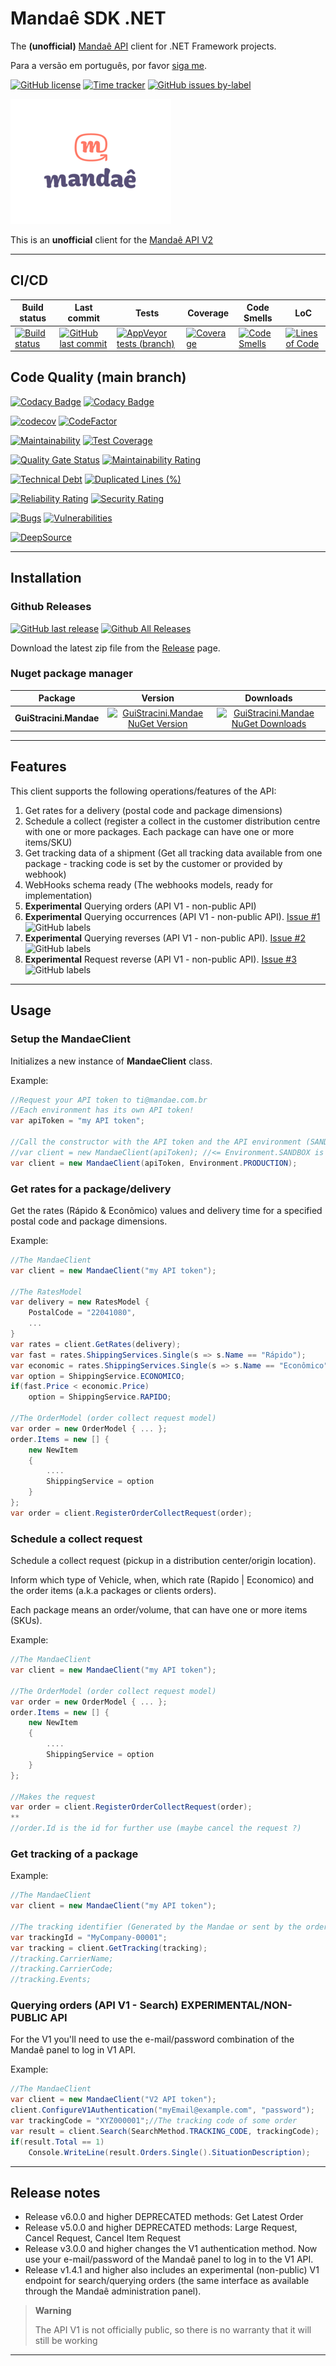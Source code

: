 # Mandaê SDK .NET

The **(unofficial)** [Mandaê API](https://docs.mandae.com.br/) client for .NET Framework projects.

Para a versão em português, por favor [siga me](/README.pt-br.md).

[![GitHub license](https://img.shields.io/github/license/guibranco/GuiStracini.Mandae)](https://github.com/guibranco/GuiStracini.Mandae)
[![Time tracker](https://wakatime.com/badge/github/guibranco/GuiStracini.Mandae.svg)](https://wakatime.com/badge/github/guibranco/GuiStracini.Mandae)
[![GitHub issues by-label](https://img.shields.io/github/issues/guibranco/guistracini.mandae/help%20wanted.svg)](https://github.com/guibranco/guistracini.mandae/issues?q=is%3Aissue+is%3Aopen+label%3A%22help+wanted%22)

![Mandae logo](https://raw.githubusercontent.com/guibranco/GuiStracini.Mandae/main/logo.png)

This is an **unofficial** client for the [Mandaê API V2](https://dev.mandae.com.br/api/index.html)

---

## CI/CD

| Build status | Last commit | Tests | Coverage | Code Smells | LoC |
|--------------|-------------|-------|----------|-------------|-----|
| [![Build status](https://ci.appveyor.com/api/projects/status/hgtsg00sd3ahykdw/branch/main?svg=true)](https://ci.appveyor.com/project/guibranco/guistracini-mandae/branch/main) | [![GitHub last commit](https://img.shields.io/github/last-commit/guibranco/GuiStracini.Mandae/main)](https://github.com/guibranco/GuiStracini.Mandae) | [![AppVeyor tests (branch)](https://img.shields.io/appveyor/tests/guibranco/GuiStracini-Mandae/main?compact_message)](https://ci.appveyor.com/project/guibranco/guistracini-mandae) | [![Coverage](https://sonarcloud.io/api/project_badges/measure?project=guibranco_GuiStracini.Mandae&metric=coverage&branch=main)](https://sonarcloud.io/dashboard?id=guibranco_GuiStracini.Mandae) | [![Code Smells](https://sonarcloud.io/api/project_badges/measure?project=guibranco_GuiStracini.Mandae&metric=code_smells&branch=main)](https://sonarcloud.io/dashboard?id=guibranco_GuiStracini.Mandae) | [![Lines of Code](https://sonarcloud.io/api/project_badges/measure?project=guibranco_GuiStracini.Mandae&metric=ncloc&branch=main)](https://sonarcloud.io/dashboard?id=guibranco_GuiStracini.Mandae) |

## Code Quality (main branch)

[![Codacy Badge](https://app.codacy.com/project/badge/Grade/727443824fe244be840dc6ba2e444c9e)](https://www.codacy.com/gh/guibranco/GuiStracini.Mandae/dashboard?utm_source=github.com&amp;utm_medium=referral&amp;utm_content=guibranco/GuiStracini.Mandae&amp;utm_campaign=Badge_Grade)
[![Codacy Badge](https://app.codacy.com/project/badge/Coverage/727443824fe244be840dc6ba2e444c9e)](https://www.codacy.com/gh/guibranco/GuiStracini.Mandae/dashboard?utm_source=github.com&amp;utm_medium=referral&amp;utm_content=guibranco/GuiStracini.Mandae&amp;utm_campaign=Badge_Grade)

[![codecov](https://codecov.io/gh/guibranco/GuiStracini.Mandae/branch/main/graph/badge.svg)](https://codecov.io/gh/guibranco/GuiStracini.Mandae)
[![CodeFactor](https://www.codefactor.io/repository/github/guibranco/GuiStracini.Mandae/badge)](https://www.codefactor.io/repository/github/guibranco/GuiStracini.Mandae)

[![Maintainability](https://api.codeclimate.com/v1/badges/5e1cd09aba4cc90d08d5/maintainability)](https://codeclimate.com/github/guibranco/GuiStracini.Mandae/maintainability)
[![Test Coverage](https://api.codeclimate.com/v1/badges/5e1cd09aba4cc90d08d5/test_coverage)](https://codeclimate.com/github/guibranco/GuiStracini.Mandae/test_coverage)

[![Quality Gate Status](https://sonarcloud.io/api/project_badges/measure?project=guibranco_GuiStracini.Mandae&metric=alert_status)](https://sonarcloud.io/dashboard?id=guibranco_GuiStracini.Mandae)
[![Maintainability Rating](https://sonarcloud.io/api/project_badges/measure?project=guibranco_GuiStracini.Mandae&metric=sqale_rating)](https://sonarcloud.io/dashboard?id=guibranco_GuiStracini.Mandae)

[![Technical Debt](https://sonarcloud.io/api/project_badges/measure?project=guibranco_GuiStracini.Mandae&metric=sqale_index)](https://sonarcloud.io/dashboard?id=guibranco_GuiStracini.Mandae)
[![Duplicated Lines (%)](https://sonarcloud.io/api/project_badges/measure?project=guibranco_GuiStracini.Mandae&metric=duplicated_lines_density)](https://sonarcloud.io/dashboard?id=guibranco_GuiStracini.Mandae)

[![Reliability Rating](https://sonarcloud.io/api/project_badges/measure?project=guibranco_GuiStracini.Mandae&metric=reliability_rating)](https://sonarcloud.io/dashboard?id=guibranco_GuiStracini.Mandae)
[![Security Rating](https://sonarcloud.io/api/project_badges/measure?project=guibranco_GuiStracini.Mandae&metric=security_rating)](https://sonarcloud.io/dashboard?id=guibranco_GuiStracini.Mandae)

[![Bugs](https://sonarcloud.io/api/project_badges/measure?project=guibranco_GuiStracini.Mandae&metric=bugs)](https://sonarcloud.io/dashboard?id=guibranco_GuiStracini.Mandae)
[![Vulnerabilities](https://sonarcloud.io/api/project_badges/measure?project=guibranco_GuiStracini.Mandae&metric=vulnerabilities)](https://sonarcloud.io/dashboard?id=guibranco_GuiStracini.Mandae)

[![DeepSource](https://app.deepsource.com/gh/guibranco/GuiStracini.Mandae.svg/?label=active+issues&show_trend=true&token=IeLgGedanFVCj0wxFnPqF3V4)](https://app.deepsource.com/gh/guibranco/GuiStracini.Mandae/?ref=repository-badge)

---

## Installation

### Github Releases

[![GitHub last release](https://img.shields.io/github/release-date/guibranco/GuiStracini.Mandae.svg?style=flat)](https://github.com/guibranco/GuiStracini.Mandae) [![Github All Releases](https://img.shields.io/github/downloads/guibranco/GuiStracini.Mandae/total.svg?style=flat)](https://github.com/guibranco/GuiStracini.Mandae)

Download the latest zip file from the [Release](https://github.com/GuiBranco/GuiStracini.Mandae/releases) page.

### Nuget package manager

| Package | Version | Downloads |
|------------------|:-------:|:-------:|
| **GuiStracini.Mandae** | [![GuiStracini.Mandae NuGet Version](https://img.shields.io/nuget/v/GuiStracini.Mandae.svg?style=flat)](https://www.nuget.org/packages/GuiStracini.Mandae/) | [![GuiStracini.Mandae NuGet Downloads](https://img.shields.io/nuget/dt/GuiStracini.Mandae.svg?style=flat)](https://www.nuget.org/packages/GuiStracini.Mandae/) |

---

## Features

This client supports the following operations/features of the API:

 1. Get rates for a delivery (postal code and package dimensions)
 2. Schedule a collect (register a collect in the customer distribution centre with one or more packages. Each package can have one or more items/SKU)
 3. Get tracking data of a shipment (Get all tracking data available from one package - tracking code is set by the customer or provided by webhook)
 4. WebHooks schema ready (The webhooks models, ready for implementation)
 5. **Experimental** Querying orders (API V1 - non-public API)
 6. **Experimental** Querying occurrences (API V1 - non-public API). [Issue #1](https://github.com/guibranco/GuiStracini.Mandae/issues/1) ![GitHub labels](https://img.shields.io/github/labels/guibranco/BancosBrasileiros/help%20wanted)
 7. **Experimental** Querying reverses (API V1 - non-public API). [Issue #2](https://github.com/guibranco/GuiStracini.Mandae/issues/2) ![GitHub labels](https://img.shields.io/github/labels/guibranco/BancosBrasileiros/help%20wanted)
 8. **Experimental** Request reverse (API V1 - non-public API). [Issue #3](https://github.com/guibranco/GuiStracini.Mandae/issues/3) ![GitHub labels](https://img.shields.io/github/labels/guibranco/BancosBrasileiros/help%20wanted)

---

## Usage

### Setup the MandaeClient

Initializes a new instance of **MandaeClient** class.

Example:

```csharp
//Request your API token to ti@mandae.com.br 
//Each environment has its own API token!
var apiToken = "my API token";

//Call the constructor with the API token and the API environment (SANDBOX | PRODUCTION).
//var client = new MandaeClient(apiToken); //<= Environment.SANDBOX is the default environment.
var client = new MandaeClient(apiToken, Environment.PRODUCTION);
```

### Get rates for a package/delivery

Get the rates (Rápido & Econômico) values and delivery time for a specified postal code and package dimensions.

Example:

```csharp
//The MandaeClient
var client = new MandaeClient("my API token");

//The RatesModel
var delivery = new RatesModel {
    PostalCode = "22041080",
    ...
}
var rates = client.GetRates(delivery);
var fast = rates.ShippingServices.Single(s => s.Name == "Rápido");
var economic = rates.ShippingServices.Single(s => s.Name == "Econômico");
var option = ShippingService.ECONOMICO;
if(fast.Price < economic.Price)
    option = ShippingService.RAPIDO;

//The OrderModel (order collect request model)
var order = new OrderModel { ... };
order.Items = new [] {
    new NewItem 
    {
        ....
        ShippingService = option
    }
};
var order = client.RegisterOrderCollectRequest(order);
```

### Schedule a collect request

Schedule a collect request (pickup in a distribution center/origin location).

Inform which type of Vehicle, when, which rate (Rapido | Economico) and the order items (a.k.a packages or clients orders).

Each package means an order/volume, that can have one or more items (SKUs).

Example:

```csharp
//The MandaeClient
var client = new MandaeClient("my API token");

//The OrderModel (order collect request model)
var order = new OrderModel { ... };
order.Items = new [] {
    new NewItem 
    {
        ....
        ShippingService = option
    }
};

//Makes the request
var order = client.RegisterOrderCollectRequest(order);
**
//order.Id is the id for further use (maybe cancel the request ?)
```

### Get tracking of a package

Example:

```csharp
//The MandaeClient
var client = new MandaeClient("my API token");

//The tracking identifier (Generated by the Mandae or sent by the order collection request
var trackingId = "MyCompany-00001";
var tracking = client.GetTracking(tracking);
//tracking.CarrierName;
//tracking.CarrierCode;
//tracking.Events;
```

### Querying orders (API V1 - Search) EXPERIMENTAL/NON-PUBLIC API

For the V1 you'll need to use the e-mail/password combination of the Mandaê panel to log in V1 API.

Example:

```csharp
//The MandaeClient
var client = new MandaeClient("V2 API token");
client.ConfigureV1Authentication("myEmail@example.com", "password");
var trackingCode = "XYZ000001";//The tracking code of some order
var result = client.Search(SearchMethod.TRACKING_CODE, trackingCode);
if(result.Total == 1)
    Console.WriteLine(result.Orders.Single().SituationDescription);    
```

---

## Release notes

- Release v6.0.0 and higher DEPRECATED methods: Get Latest Order
- Release v5.0.0 and higher DEPRECATED methods: Large Request, Cancel Request, Cancel Item Request
- Release v3.0.0 and higher changes the V1 authentication method. Now use your e-mail/password of the Mandaê panel to log in to the V1 API.
- Release v1.4.1 and higher also includes an experimental (non-public) V1 endpoint for search/querying orders (the same interface as available through the Mandaê administration panel).

> **Warning**
>
> The API V1 is not officially public, so there is no warranty that it will still be working

---
